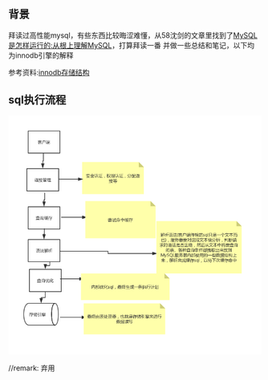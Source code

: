 ## 背景
拜读过高性能mysql，有些东西比较晦涩难懂，从58沈剑的文章里找到了[MySQL是怎样运行的:从根上理解MySQL](https://juejin.im/book/5bffcbc9f265da614b11b731/section/5bffdbf06fb9a049f570dc4f#heading-1)，打算拜读一番
并做一些总结和笔记，以下均为innodb引擎的解释

参考资料:[innodb存储结构](https://github.com/jeremycole/innodb_ruby)
## sql执行流程
![sqlExecuteProcess](../_media/sql.png)


//remark: 弃用






